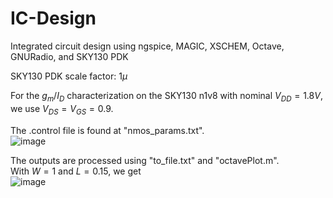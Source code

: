 # IC-Design
Integrated circuit design using ngspice, MAGIC, XSCHEM, Octave, GNURadio, and SKY130 PDK  
    
  SKY130 PDK scale factor: $1\mu$  
    
  For the $g_m/I_D$ characterization on the SKY130 n1v8 with nominal $V_{DD} = 1.8V$, we use $V_{DS} = V_{GS} = 0.9$.  
    
  The .control file is found at "nmos_params.txt".  
  ![image](https://user-images.githubusercontent.com/68108648/189139513-27d8c8e9-e24c-48c2-9aa1-373771ba58a9.png)  
  
  The outputs are processed using "to_file.txt" and "octavePlot.m".  
  With $W = 1$ and $L = 0.15$, we get  
  ![image](https://user-images.githubusercontent.com/68108648/189141591-299aa053-5f16-4afa-9294-84bfea33ee0c.png)

  
  
